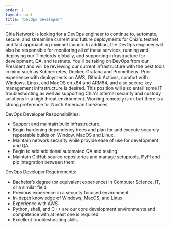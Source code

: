 ```yaml
---
order: 1
layout: post
title: "DevOps Developer"
---
```


Chia Network is looking for a DevOps engineer to continue to, automate, secure, and streamline current and future deployments for Chia's testnet and fast approaching mainnet launch. In addition, the DevOps engineer will also be responsible for monitoring all of these services, running and deploying our Timelords globally, and supporting infrastructure for development, QA, and testnets. You'll be taking on DevOps from our President and will be reviewing our current infrastructure with the best tools in mind such as Kubnernetes, Docker, Grafana and Prometheus. Prior experience with deployments on AWS, Github Actions, comfort with Windows, Linux, and MacOS on x64 and ARM64, and also secure key management infrastructure is desired. This position will also entail some IT troubleshooting as well as supporting Chia's internal security and custody solutions in a high threat environment. Working remotely is ok but there is a strong preference for North American timezones.

DevOps Developer Responsibilities:
- Support and maintain build infrastructure.
- Begin hardening dependency trees and plan for and execute securely repeatable builds on Window, MacOS and Linux.
- Maintain network security while provide ease of use for development and QA.
- Begin to add additional automated QA and testing.
- Maintain GitHub source repositories and manage setuptools, PyPI and pip integration between them.

DevOps Developer Requirements:
- Bachelor’s degree (or equivalent experience) in Computer Science, IT, or a similar field.
- Previous experience in a security focused environment.
- In-depth knowledge of Windows, MacOS, and Linux.
- Experience with AWS.
- Python, shell, and C++ are our core development environments and competence with at least one is required.
- Excellent troubleshooting skills.
